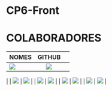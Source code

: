 # CP6-Front


<div>
   <h1>COLABORADORES</h1>   
</div>

| NOMES                                                                                                                                                                                      |                                               GITHUB                                               |                                                                              |
| :----------------------------------------------------------------------------------------------------------------------------------------------------------------------------------------- | :------------------------------------------------------------------------------------------------: | :-------------------------------------------------------------------------------: |
| <a href="https://github.com/StaniukaitisPaula"><img src="https://img.shields.io/badge/DESENVOLVEDORA-PAULA%20BLESA%20STANIUKAITIS-informational?style=for-the-badge&logo=appveyorlabelColor=FF00FF"></a> | <a  href="https://github.com/StaniukaitisPaula"><img src="https://skillicons.dev/icons?i=github&theme=dark"/></a>
|
| <a href="https://github.com/IsabellaMedeiros1"><img src="https://img.shields.io/badge/DESENVOLVEDORA-ISABELLA%20MEDEIROS-informational?style=for-the-badge&logo=appveyorlabelColor=FF00FF"></a> | <a  href="https://github.com/IsabellaMedeiros1"><img src="https://skillicons.dev/icons?i=github&theme=dark"/></a>
|
| <a href="https://github.com/cristianrcaja"><img src="https://img.shields.io/badge/DESENVOLVEDOR-CRISTIAN%20CAJA-informational?style=for-the-badge&logo=appveyorlabelColor=FF00FF"></a> | <a  href="https://github.com/cristianrcaja"><img src="https://skillicons.dev/icons?i=github&theme=dark"/></a>
|
| <a href="https://github.com/GuiRomanholi"><img src="https://img.shields.io/badge/DESENVOLVEDOR-GUILHERME%20ROMANHOLI-informational?style=for-the-badge&logo=appveyorlabelColor=FF00FF"></a> | <a  href="https://github.com/GuiRomanholi"><img src="https://skillicons.dev/icons?i=github&theme=dark"/></a>
|
| <a href="https://github.com/IgorWJ"><img src="https://img.shields.io/badge/DESENVOLVEDOR-IGOR%20WERNECK-informational?style=for-the-badge&logo=appveyorlabelColor=FF00FF"></a> | <a  href="https://github.com/IgorWJ"><img src="https://skillicons.dev/icons?i=github&theme=dark"/></a>
|